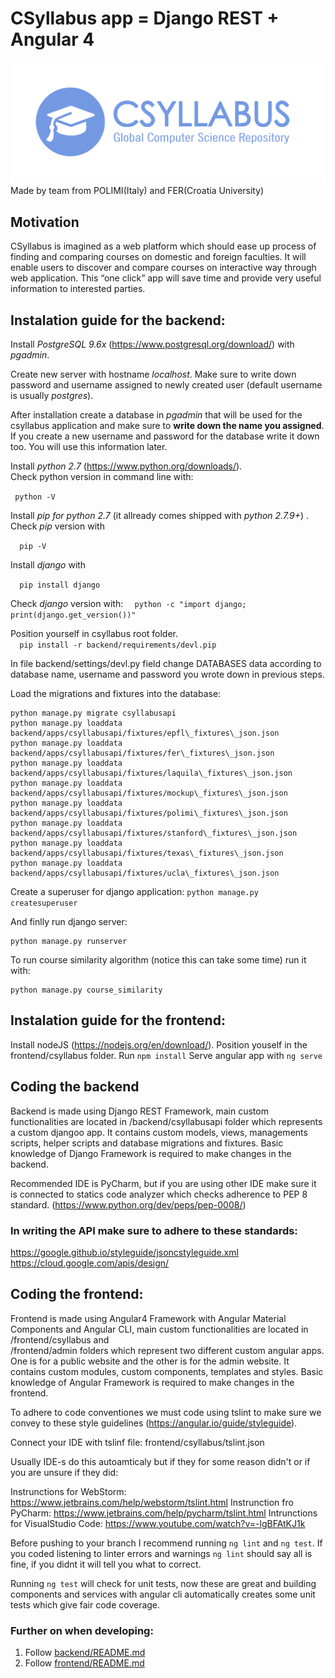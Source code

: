 # CSyllabus app = Django REST + Angular 4
![screenshot](screenshot.png)
Made by team from POLIMI(Italy) and FER(Croatia University)

## Motivation
 CSyllabus is imagined as a web platform which should  ease up process of finding and comparing courses on domestic and foreign faculties.
 It will enable users to discover and compare courses on interactive way through web application.
 This “one click” app will save time and provide very useful information to interested parties.

## Instalation guide for the backend:
  
Install *PostgreSQL 9.6x* (https://www.postgresql.org/download/) with *pgadmin*.  
  
Create new server with hostname *localhost*. Make sure to write down password and username assigned to newly created user (default username is usually *postgres*).  
  
After installation create a database in *pgadmin* that will be used for the csyllabus application and make sure to **write down the name you assigned**.  
If you create a new username and password for the database write it down too. You will use this information later.  
  
  
Install *python 2.7* (https://www.python.org/downloads/).  
Check python version in command line with:  
  
```  python -V ```  
  
Install *pip for python 2.7* (it allready comes shipped with *python 2.7.9+*) .  
Check *pip* version with   
  
```  pip -V```  
  
  
Install *django* with   
  
```  pip install django```   

Check *django* version with:
```  python -c "import django; print(django.get_version())"```  

Position yourself in csyllabus root folder.  
```  pip install -r backend/requirements/devl.pip```  

In file backend/settings/devl.py field  change DATABASES data according to database name, username and password you wrote down in previous steps.  
  
Load the migrations and fixtures into the database:  
```  
python manage.py migrate csyllabusapi
python manage.py loaddata backend/apps/csyllabusapi/fixtures/epfl\_fixtures\_json.json  
python manage.py loaddata backend/apps/csyllabusapi/fixtures/fer\_fixtures\_json.json  
python manage.py loaddata backend/apps/csyllabusapi/fixtures/laquila\_fixtures\_json.json  
python manage.py loaddata backend/apps/csyllabusapi/fixtures/mockup\_fixtures\_json.json  
python manage.py loaddata backend/apps/csyllabusapi/fixtures/polimi\_fixtures\_json.json  
python manage.py loaddata backend/apps/csyllabusapi/fixtures/stanford\_fixtures\_json.json  
python manage.py loaddata backend/apps/csyllabusapi/fixtures/texas\_fixtures\_json.json  
python manage.py loaddata backend/apps/csyllabusapi/fixtures/ucla\_fixtures\_json.json  
```  
  Create a superuser for django application:
``` python manage.py createsuperuser  ``` 

And finlly run django server:  
```  
python manage.py runserver  
```  
To run course similarity algorithm (notice this can take some time) run it with:  
  ```  
python manage.py course_similarity  
```  
## Instalation guide for the frontend:

Install nodeJS (https://nodejs.org/en/download/).
Position youself in the frontend/csyllabus folder.
Run ```npm install```
Serve angular app with ```ng serve```


## Coding the backend

Backend is made using Django REST Framework, main custom functionalities are located in /backend/csyllabusapi folder which
represents a custom djangoo app. It contains custom models, views, managements scripts, helper scripts and database migrations and fixtures.
Basic knowledge of Django Framework is required to make changes in the backend.


Recommended IDE is PyCharm, but if you are using other IDE make sure it is connected to statics code analyzer which checks adherence to PEP 8 standard. (https://www.python.org/dev/peps/pep-0008/)

### In writing the API make sure to adhere to these standards:
https://google.github.io/styleguide/jsoncstyleguide.xml
https://cloud.google.com/apis/design/


## Coding the frontend:

Frontend is made using Angular4 Framework with Angular Material Components and Angular CLI, main custom functionalities are located in /frontend/csyllabus and  
/frontend/admin folders which represent two different custom angular apps. One is for a public website and the other is for the admin website.
It contains custom modules, custom components, templates and styles. Basic knowledge of Angular Framework is required to make changes in the frontend.

To adhere to code conventiones we must code using tslint to make sure we convey to these style guidelines (https://angular.io/guide/styleguide).

Connect your IDE with tslinf file: frontend/csyllabus/tslint.json

Usually IDE-s do this autoamticaly but if they for some reason didn't or if you are unsure if they did:
    
Instrunctions for WebStorm:
    https://www.jetbrains.com/help/webstorm/tslint.html
Instrunction fro PyCharm:
    https://www.jetbrains.com/help/pycharm/tslint.html
Intrunctions for VisualStudio Code:
    https://www.youtube.com/watch?v=-lgBFAtKJ1k

Before pushing to your branch I recommend running ```ng lint``` and ```ng test```.
If you coded listening to linter errors and warnings ```ng lint``` should say all is fine, if you didnt it will tell you what to correct.

Running ```ng test``` will check for unit tests, now these are great and building components and services with angular cli automatically creates some unit tests which give fair code coverage.

### Further on when developing:
1. Follow [backend/README.md](backend/README.md)
1. Follow [frontend/README.md](frontend/README.md)
